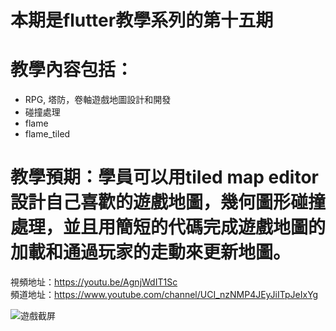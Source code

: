 # 本期是flutter教學系列的第十五期

# 教學內容包括：
- RPG, 塔防，卷軸遊戲地圖設計和開發
- 碰撞處理
- flame
- flame_tiled
# 教學預期：學員可以用tiled map editor設計自己喜歡的遊戲地圖，幾何圖形碰撞處理，並且用簡短的代碼完成遊戲地圖的加載和通過玩家的走動來更新地圖。
視頻地址：https://youtu.be/AgnjWdIT1Sc <br>
頻道地址：https://www.youtube.com/channel/UCI_nzNMP4JEyJiITpJeIxYg

![遊戲截屏](https://github.com/imperativelyfunctional/flutte_flame_2d_air_fighter/blob/main/preview.gif)
